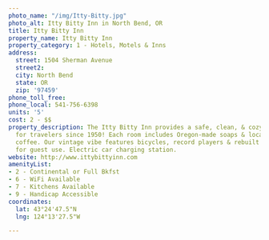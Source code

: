 ```yaml
---
photo_name: "/img/Itty-Bitty.jpg"
photo_alt: Itty Bitty Inn in North Bend, OR
title: Itty Bitty Inn
property_name: Itty Bitty Inn
property_category: 1 - Hotels, Motels & Inns
address:
  street: 1504 Sherman Avenue
  street2: 
  city: North Bend
  state: OR
  zip: '97459'
phone_toll_free: 
phone_local: 541-756-6398
units: '5'
cost: 2 - $$
property_description: The Itty Bitty Inn provides a safe, clean, & cozy atmosphere
  for travelers since 1950! Each room includes Oregon-made soaps & locally roasted
  coffee. Our vintage vibe features bicycles, record players & rebuilt Ataris available
  for guest use. Electric car charging station.
website: http://www.ittybittyinn.com
amenityList:
- 2 - Continental or Full Bkfst
- 6 - WiFi Available
- 7 - Kitchens Available
- 9 - Handicap Accessible
coordinates:
  lat: 43°24'47.5"N
  lng: 124°13'27.5"W

---
```


